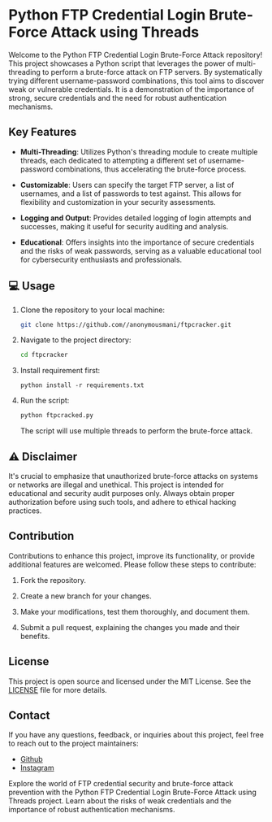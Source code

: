 # Python FTP Credential Login Brute-Force Attack using Threads

Welcome to the Python FTP Credential Login Brute-Force Attack repository! This project showcases a Python script that leverages the power of multi-threading to perform a brute-force attack on FTP servers. By systematically trying different username-password combinations, this tool aims to discover weak or vulnerable credentials. It is a demonstration of the importance of strong, secure credentials and the need for robust authentication mechanisms.

## Key Features

- **Multi-Threading**: Utilizes Python's threading module to create multiple threads, each dedicated to attempting a different set of username-password combinations, thus accelerating the brute-force process.

- **Customizable**: Users can specify the target FTP server, a list of usernames, and a list of passwords to test against. This allows for flexibility and customization in your security assessments.

- **Logging and Output**: Provides detailed logging of login attempts and successes, making it useful for security auditing and analysis.

- **Educational**: Offers insights into the importance of secure credentials and the risks of weak passwords, serving as a valuable educational tool for cybersecurity enthusiasts and professionals.

## 💻 Usage

1. Clone the repository to your local machine:

   ```bash
   git clone https://github.com//anonymousmani/ftpcracker.git
   ```

2. Navigate to the project directory:

   ```bash
   cd ftpcracker
   ```
3. Install requirement first:
   ```
   python install -r requirements.txt
   ```

5. Run the script:

   ```bash
   python ftpcracked.py
   ```

   The script will use multiple threads to perform the brute-force attack.

##  ⚠️ Disclaimer

It's crucial to emphasize that unauthorized brute-force attacks on systems or networks are illegal and unethical. This project is intended for educational and security audit purposes only. Always obtain proper authorization before using such tools, and adhere to ethical hacking practices.

## Contribution

Contributions to enhance this project, improve its functionality, or provide additional features are welcomed. Please follow these steps to contribute:

1. Fork the repository.

2. Create a new branch for your changes.

3. Make your modifications, test them thoroughly, and document them.

4. Submit a pull request, explaining the changes you made and their benefits.

## License

This project is open source and licensed under the MIT License. See the [LICENSE](LICENSE) file for more details.

## Contact

If you have any questions, feedback, or inquiries about this project, feel free to reach out to the project maintainers:

- [Github](https://github.com/anoymousmani)
- [Instagram](https://instagram.com/x_ploits)

Explore the world of FTP credential security and brute-force attack prevention with the Python FTP Credential Login Brute-Force Attack using Threads project. Learn about the risks of weak credentials and the importance of robust authentication mechanisms.
